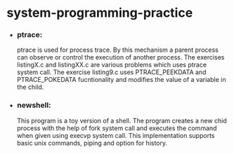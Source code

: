 # system-programming-practice

* ### ptrace:
   ptrace is used for process trace. By this mechanism a parent process can observe or control the execution of another process. The exercises listingX.c and listingXX.c are various problems which uses ptrace system call. The exercise listing9.c uses PTRACE_PEEKDATA and PTRACE_POKEDATA fucntionality and modifies the value of a variable in the child. 
    
* ### newshell:
    This program is a toy version of a shell. The program creates a new chid process with the help of fork system call and executes the command when given using execvp system call. This implementation supports basic unix commands, piping and option for history.